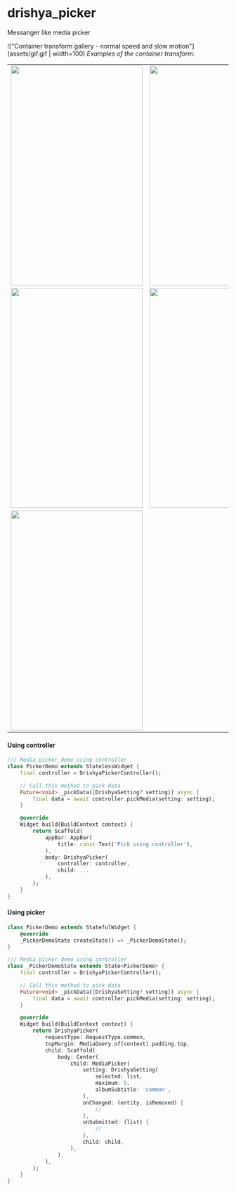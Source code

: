 # drishya_picker

Messanger like media picker

!["Container transform gallery - normal speed and slow motion"](assets/gif.gif  | width=100)
_Examples of the container transform:_

<table>
  <tr>
    <td><img src="/assets/gif.gif" width="300" height="500"></td>
    <td><img src="https://raw.githubusercontent.com/koiralapankajgit/drishya_picker/main/assets/1.jpg" width="300" height="500"></td>
    <td><img src="https://raw.githubusercontent.com/koiralapankajgit/drishya_picker/main/assets/2.jpg" width="300" height="500"></td>
  </tr>
  <tr>
    <td><img src="https://raw.githubusercontent.com/koiralapankajgit/drishya_picker/main/assets/3.jpg" width="300" height="500"></td>
    <td><img src="https://raw.githubusercontent.com/koiralapankajgit/drishya_picker/main/assets/4.jpg" width="300" height="500"></td>
    <td><img src="https://raw.githubusercontent.com/koiralapankajgit/drishya_picker/main/assets/5.jpg" width="300" height="500"></td>
  </tr>
  <tr>
    <td><img src="https://raw.githubusercontent.com/koiralapankajgit/drishya_picker/main/assets/6.jpg" width="300" height="500"></td>
  </tr>
 </table>

#### Using controller

```dart
/// Media picker demo using controller
class PickerDemo extends StatelessWidget {
    final controller = DrishyaPickerController();

    // Call this method to pick data
    Future<void> _pickData({DrishyaSetting? setting}) async {
        final data = await controller.pickMedia(setting: setting);
    }

    @override
    Widget build(BuildContext context) {
        return Scaffold(
            appBar: AppBar(
                title: const Text('Pick using controller'),
            ),
            body: DrishyaPicker(
                controller: controller,
                child: ...
            ),
        );
    }
}
```

#### Using picker

```dart
class PickerDemo extends StatefulWidget {
    @override
    _PickerDemoState createState() => _PickerDemoState();
}

/// Media picker demo using controller
class _PickerDemoState extends State<PickerDemo> {
    final controller = DrishyaPickerController();

    // Call this method to pick data
    Future<void> _pickData({DrishyaSetting? setting}) async {
        final data = await controller.pickMedia(setting: setting);
    }

    @override
    Widget build(BuildContext context) {
        return DrishyaPicker(
            requestType: RequestType.common,
            topMargin: MediaQuery.of(context).padding.top,
            child: Scaffold(
                body: Center(
                    child: MediaPicker(
                        setting: DrishyaSetting(
                            selected: list,
                            maximum: 5,
                            albumSubtitle: 'common',
                        ),
                        onChanged: (entity, isRemoved) {
                            //
                        },
                        onSubmitted: (list) {
                            //
                        },
                        child: child,
                    ),
                ),
            ),
        );
    }
}
```
